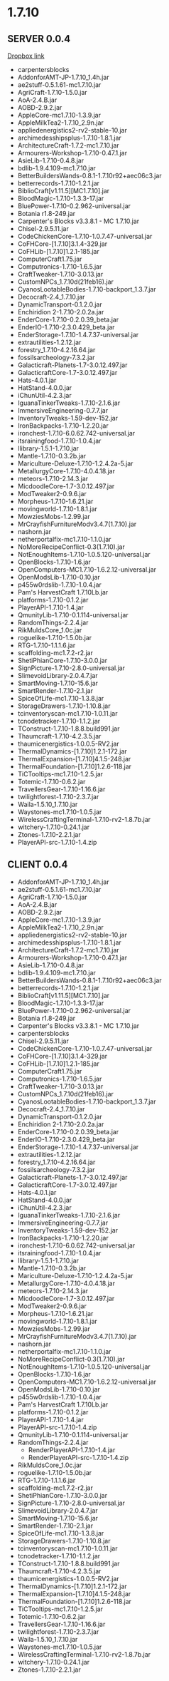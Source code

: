 
# 1.7.10
## SERVER 0.0.4
[Dropbox link](https://www.dropbox.com/s/u2828cz36baswai/finalcitymodconfig0.0.4.zip?dl=0)

 - carpentersblocks
 - AddonforAMT-JP-1.7.10_1.4h.jar
 - ae2stuff-0.5.1.61-mc1.7.10.jar
 - AgriCraft-1.7.10-1.5.0.jar
 - AoA-2.4.B.jar
 - AOBD-2.9.2.jar
 - AppleCore-mc1.7.10-1.3.9.jar
 - AppleMilkTea2-1.7.10_2.9n.jar
 - appliedenergistics2-rv2-stable-10.jar
 - archimedesshipsplus-1.7.10-1.8.1.jar
 - ArchitectureCraft-1.7.2-mc1.7.10.jar
 - Armourers-Workshop-1.7.10-0.47.1.jar
 - AsieLib-1.7.10-0.4.8.jar
 - bdlib-1.9.4.109-mc1.7.10.jar
 - BetterBuildersWands-0.8.1-1.7.10r92+aec06c3.jar
 - betterrecords-1.7.10-1.2.1.jar
 - BiblioCraft[v1.11.5][MC1.7.10].jar
 - BloodMagic-1.7.10-1.3.3-17.jar
 - BluePower-1.7.10-0.2.962-universal.jar
 - Botania r1.8-249.jar
 - Carpenter's Blocks v3.3.8.1 - MC 1.7.10.jar
 - Chisel-2.9.5.11.jar
 - CodeChickenCore-1.7.10-1.0.7.47-universal.jar
 - CoFHCore-[1.7.10]3.1.4-329.jar
 - CoFHLib-[1.7.10]1.2.1-185.jar
 - ComputerCraft1.75.jar
 - Computronics-1.7.10-1.6.5.jar
 - CraftTweaker-1.7.10-3.0.13.jar
 - CustomNPCs_1.7.10d(21feb16).jar
 - CyanosLootableBodies-1.7.10-backport_1.3.7.jar
 - Decocraft-2.4_1.7.10.jar
 - DynamicTransport-0.1.2.0.jar
 - Enchiridion 2-1.7.10-2.0.2a.jar
 - EnderCore-1.7.10-0.2.0.39_beta.jar
 - EnderIO-1.7.10-2.3.0.429_beta.jar
 - EnderStorage-1.7.10-1.4.7.37-universal.jar
 - extrautilities-1.2.12.jar
 - forestry_1.7.10-4.2.16.64.jar
 - fossilsarcheology-7.3.2.jar
 - Galacticraft-Planets-1.7-3.0.12.497.jar
 - GalacticraftCore-1.7-3.0.12.497.jar
 - Hats-4.0.1.jar
 - HatStand-4.0.0.jar
 - iChunUtil-4.2.3.jar
 - IguanaTinkerTweaks-1.7.10-2.1.6.jar
 - ImmersiveEngineering-0.7.7.jar
 - InventoryTweaks-1.59-dev-152.jar
 - IronBackpacks-1.7.10-1.2.20.jar
 - ironchest-1.7.10-6.0.62.742-universal.jar
 - itsrainingfood-1.7.10-1.0.4.jar
 - llibrary-1.5.1-1.7.10.jar
 - Mantle-1.7.10-0.3.2b.jar
 - Mariculture-Deluxe-1.7.10-1.2.4.2a-5.jar
 - MetallurgyCore-1.7.10-4.0.4.18.jar
 - meteors-1.7.10-2.14.3.jar
 - MicdoodleCore-1.7-3.0.12.497.jar
 - ModTweaker2-0.9.6.jar
 - Morpheus-1.7.10-1.6.21.jar
 - movingworld-1.7.10-1.8.1.jar
 - MowziesMobs-1.2.99.jar
 - MrCrayfishFurnitureModv3.4.7(1.7.10).jar
 - nashorn.jar
 - netherportalfix-mc1.7.10-1.1.0.jar
 - NoMoreRecipeConflict-0.3(1.7.10).jar
 - NotEnoughItems-1.7.10-1.0.5.120-universal.jar
 - OpenBlocks-1.7.10-1.6.jar
 - OpenComputers-MC1.7.10-1.6.2.12-universal.jar
 - OpenModsLib-1.7.10-0.10.jar
 - p455w0rdslib-1.7.10-1.0.4.jar
 - Pam's HarvestCraft 1.7.10Lb.jar
 - platforms-1.7.10-0.1.2.jar
 - PlayerAPI-1.7.10-1.4.jar
 - QmunityLib-1.7.10-0.1.114-universal.jar
 - RandomThings-2.2.4.jar
 - RikMuldsCore_1.0c.jar
 - roguelike-1.7.10-1.5.0b.jar
 - RTG-1.7.10-1.1.1.6.jar
 - scaffolding-mc1.7.2-r2.jar
 - ShetiPhianCore-1.7.10-3.0.0.jar
 - SignPicture-1.7.10-2.8.0-universal.jar
 - SlimevoidLibrary-2.0.4.7.jar
 - SmartMoving-1.7.10-15.6.jar
 - SmartRender-1.7.10-2.1.jar
 - SpiceOfLife-mc1.7.10-1.3.8.jar
 - StorageDrawers-1.7.10-1.10.8.jar
 - tcinventoryscan-mc1.7.10-1.0.11.jar
 - tcnodetracker-1.7.10-1.1.2.jar
 - TConstruct-1.7.10-1.8.8.build991.jar
 - Thaumcraft-1.7.10-4.2.3.5.jar
 - thaumicenergistics-1.0.0.5-RV2.jar
 - ThermalDynamics-[1.7.10]1.2.1-172.jar
 - ThermalExpansion-[1.7.10]4.1.5-248.jar
 - ThermalFoundation-[1.7.10]1.2.6-118.jar
 - TiCTooltips-mc1.7.10-1.2.5.jar
 - Totemic-1.7.10-0.6.2.jar
 - TravellersGear-1.7.10-1.16.6.jar
 - twilightforest-1.7.10-2.3.7.jar
 - Waila-1.5.10_1.7.10.jar
 - Waystones-mc1.7.10-1.0.5.jar
 - WirelessCraftingTerminal-1.7.10-rv2-1.8.7b.jar
 - witchery-1.7.10-0.24.1.jar
 - Ztones-1.7.10-2.2.1.jar
 - PlayerAPI-src-1.7.10-1.4.zip

## CLIENT 0.0.4
 - AddonforAMT-JP-1.7.10_1.4h.jar
 - ae2stuff-0.5.1.61-mc1.7.10.jar
 - AgriCraft-1.7.10-1.5.0.jar
 - AoA-2.4.B.jar
 - AOBD-2.9.2.jar
 - AppleCore-mc1.7.10-1.3.9.jar
 - AppleMilkTea2-1.7.10_2.9n.jar
 - appliedenergistics2-rv2-stable-10.jar
 - archimedesshipsplus-1.7.10-1.8.1.jar
 - ArchitectureCraft-1.7.2-mc1.7.10.jar
 - Armourers-Workshop-1.7.10-0.47.1.jar
 - AsieLib-1.7.10-0.4.8.jar
 - bdlib-1.9.4.109-mc1.7.10.jar
 - BetterBuildersWands-0.8.1-1.7.10r92+aec06c3.jar
 - betterrecords-1.7.10-1.2.1.jar
 - BiblioCraft[v1.11.5][MC1.7.10].jar
 - BloodMagic-1.7.10-1.3.3-17.jar
 - BluePower-1.7.10-0.2.962-universal.jar
 - Botania r1.8-249.jar
 - Carpenter's Blocks v3.3.8.1 - MC 1.7.10.jar
 - carpentersblocks
 - Chisel-2.9.5.11.jar
 - CodeChickenCore-1.7.10-1.0.7.47-universal.jar
 - CoFHCore-[1.7.10]3.1.4-329.jar
 - CoFHLib-[1.7.10]1.2.1-185.jar
 - ComputerCraft1.75.jar
 - Computronics-1.7.10-1.6.5.jar
 - CraftTweaker-1.7.10-3.0.13.jar
 - CustomNPCs_1.7.10d(21feb16).jar
 - CyanosLootableBodies-1.7.10-backport_1.3.7.jar
 - Decocraft-2.4_1.7.10.jar
 - DynamicTransport-0.1.2.0.jar
 - Enchiridion 2-1.7.10-2.0.2a.jar
 - EnderCore-1.7.10-0.2.0.39_beta.jar
 - EnderIO-1.7.10-2.3.0.429_beta.jar
 - EnderStorage-1.7.10-1.4.7.37-universal.jar
 - extrautilities-1.2.12.jar
 - forestry_1.7.10-4.2.16.64.jar
 - fossilsarcheology-7.3.2.jar
 - Galacticraft-Planets-1.7-3.0.12.497.jar
 - GalacticraftCore-1.7-3.0.12.497.jar
 - Hats-4.0.1.jar
 - HatStand-4.0.0.jar
 - iChunUtil-4.2.3.jar
 - IguanaTinkerTweaks-1.7.10-2.1.6.jar
 - ImmersiveEngineering-0.7.7.jar
 - InventoryTweaks-1.59-dev-152.jar
 - IronBackpacks-1.7.10-1.2.20.jar
 - ironchest-1.7.10-6.0.62.742-universal.jar
 - itsrainingfood-1.7.10-1.0.4.jar
 - llibrary-1.5.1-1.7.10.jar
 - Mantle-1.7.10-0.3.2b.jar
 - Mariculture-Deluxe-1.7.10-1.2.4.2a-5.jar
 - MetallurgyCore-1.7.10-4.0.4.18.jar
 - meteors-1.7.10-2.14.3.jar
 - MicdoodleCore-1.7-3.0.12.497.jar
 - ModTweaker2-0.9.6.jar
 - Morpheus-1.7.10-1.6.21.jar
 - movingworld-1.7.10-1.8.1.jar
 - MowziesMobs-1.2.99.jar
 - MrCrayfishFurnitureModv3.4.7(1.7.10).jar
 - nashorn.jar
 - netherportalfix-mc1.7.10-1.1.0.jar
 - NoMoreRecipeConflict-0.3(1.7.10).jar
 - NotEnoughItems-1.7.10-1.0.5.120-universal.jar
 - OpenBlocks-1.7.10-1.6.jar
 - OpenComputers-MC1.7.10-1.6.2.12-universal.jar
 - OpenModsLib-1.7.10-0.10.jar
 - p455w0rdslib-1.7.10-1.0.4.jar
 - Pam's HarvestCraft 1.7.10Lb.jar
 - platforms-1.7.10-0.1.2.jar
 - PlayerAPI-1.7.10-1.4.jar
 - PlayerAPI-src-1.7.10-1.4.zip
 - QmunityLib-1.7.10-0.1.114-universal.jar
 - RandomThings-2.2.4.jar
   - RenderPlayerAPI-1.7.10-1.4.jar
   - RenderPlayerAPI-src-1.7.10-1.4.zip
 - RikMuldsCore_1.0c.jar
 - roguelike-1.7.10-1.5.0b.jar
 - RTG-1.7.10-1.1.1.6.jar
 - scaffolding-mc1.7.2-r2.jar
 - ShetiPhianCore-1.7.10-3.0.0.jar
 - SignPicture-1.7.10-2.8.0-universal.jar
 - SlimevoidLibrary-2.0.4.7.jar
 - SmartMoving-1.7.10-15.6.jar
 - SmartRender-1.7.10-2.1.jar
 - SpiceOfLife-mc1.7.10-1.3.8.jar
 - StorageDrawers-1.7.10-1.10.8.jar
 - tcinventoryscan-mc1.7.10-1.0.11.jar
 - tcnodetracker-1.7.10-1.1.2.jar
 - TConstruct-1.7.10-1.8.8.build991.jar
 - Thaumcraft-1.7.10-4.2.3.5.jar
 - thaumicenergistics-1.0.0.5-RV2.jar
 - ThermalDynamics-[1.7.10]1.2.1-172.jar
 - ThermalExpansion-[1.7.10]4.1.5-248.jar
 - ThermalFoundation-[1.7.10]1.2.6-118.jar
 - TiCTooltips-mc1.7.10-1.2.5.jar
 - Totemic-1.7.10-0.6.2.jar
 - TravellersGear-1.7.10-1.16.6.jar
 - twilightforest-1.7.10-2.3.7.jar
 - Waila-1.5.10_1.7.10.jar
 - Waystones-mc1.7.10-1.0.5.jar
 - WirelessCraftingTerminal-1.7.10-rv2-1.8.7b.jar
 - witchery-1.7.10-0.24.1.jar
 - Ztones-1.7.10-2.2.1.jar
